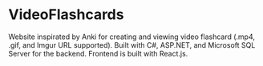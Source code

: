 # VideoFlashcards
Website inspirated by Anki for creating and viewing video flashcard (.mp4, .gif, and Imgur URL supported). Built with C#, ASP.NET, and Microsoft SQL Server for the backend. Frontend is built with React.js.
